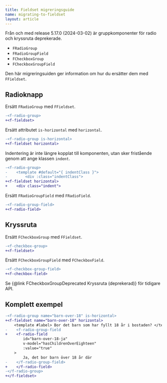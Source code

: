 ```yaml
---
title: Fieldset migreringsguide
name: migrating-to-fieldset
layout: article
---
```


Från och med release 5.17.0 (2024-03-02) är gruppkomponenter för radio och kryssruta deprekerade.

- `FRadioGroup`
- `FRadioGroupField`
- `FCheckboxGroup`
- `FCheckboxGroupField`

Den här migreringsuiden ger information om hur du ersätter dem med `FFieldset`.

## Radioknapp

Ersätt `FRadioGroup` med `FFieldset`.

```diff
-<f-radio-group>
+<f-fieldset>
```

Ersätt attributet `is-horizontal` med `horizontal`.

```diff
-<f-radio-group is-horizontal>
+<f-fieldset horizontal>
```

Indentering är inte längre kopplat till komponenten, utan sker fristående genom att ange klassen `indent`.

```diff
-<f-radio-group>
-    <template #default="{ indentClass }">
-        <div :class="indentClass">
+<f-fieldset horizontal>
+    <div class="indent">
```

Ersätt `FRadioGroupField` med `FRadioField`.

```diff
-<f-radio-group-field>
+<f-radio-field>
```

## Kryssruta

Ersätt `FCheckboxGroup` med `FFieldset`.

```diff
-<f-checkbox-group>
+<f-fieldset>
```

Ersätt `FCheckboxGroupField` med `FCheckboxField`.

```diff
-<f-checkbox-group-field>
+<f-checkbox-field>
```

Se {@link FCheckboxGroupDeprecated Kryssruta (deprekerad)} för tidigare API.

## Komplett exempel

```diff
-<f-radio-group name="barn-over-18" is-horizontal>
+<f-fieldset name="barn-over-18" horizontal>
    <template #label> Bor det barn som har fyllt 18 år i bostaden? </template>
-    <f-radio-group-field
+    <f-radio-field
        id="barn-over-18-ja"
        v-model="hasChildrenOverEighteen"
        :value="true"
    >
        Ja, det bor barn över 18 år där
-    </f-radio-group-field>
+    </f-radio-field>
-</f-radio-group>
+</f-fieldset>
```
